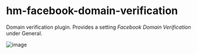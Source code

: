 # hm-facebook-domain-verification
Domain verification plugin. Provides a setting _Facebook Domain Verification_ under General.

![image](https://github.com/humanmade/hm-facebook-domain-verification/assets/594871/432f13a2-cfd7-4015-b2a2-e5bf44cdd204)
